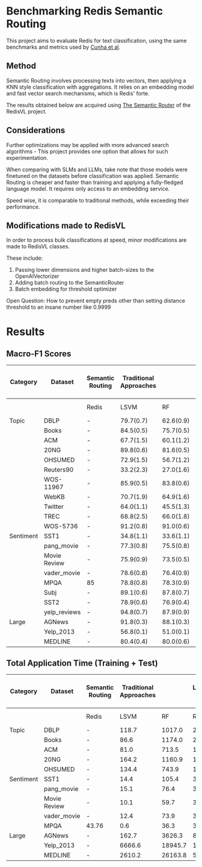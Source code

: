 # Benchmarking Redis Semantic Routing

This project aims to evaluate Redis for text classification, using the same benchmarks and metrics used by [Cunha et al](https://arxiv.org/pdf/2504.01930).

## Method

Semantic Routing involves processing texts into vectors, then applying a KNN style classification with aggregations. It relies on an embedding model and fast vector search mechanisms, which is Redis' forte.

The results obtained below are acquired using [The Semantic Router](https://github.com/redis/redis-vl-python/tree/main/redisvl) of the RedisVL project. 

## Considerations

Further optimizations may be applied with more advanced search algorithms - This project provides one option that allows for such experimentation.

When comparing with SLMs and LLMs, take note that those models were finetuned on the datasets before classification was applied. Semantic Routing is cheaper and faster than training and applying a fully-fledged language model. It requires only access to an embedding service.

Speed wise, it is comparable to traditional methods, while exceeding their performance.

## Modifications made to RedisVL

In order to process bulk classifications at speed, minor modifications are made to RedisVL classes.

These include:
1. Passing lower dimensions and higher batch-sizes to the OpenAIVectorizer 
2. Adding batch routing to the SemanticRouter
3. Batch embedding for threshold optimizer 

Open Question:
How to prevent empty preds other than setting distance threshold to an insane number like 0.9999

# Results

## Macro-F1 Scores
| Category  | Dataset      | **Semantic Routing** | **Traditional Approaches** |           | **Small Language Models (SLMs)** |           |           | **Large Language Models (LLMs)** |           |   |   |   |
| --------- | ------------ | -------------------- | -------------------------- | --------- | -------------------------------- | --------- | --------- | -------------------------------- | --------- | - | - | - |
|           |              | Redis                | LSVM                       | RF        | RoBERTa                          | XLNet     | LLaMa 3.1 | Mistral                          | DeepSeek  |   |   |   |
| Topic     | DBLP         | -                    | 79.7(0.7)                  | 62.6(0.9) | 81.4(0.5)                        | 81.4(0.6) | 87.8(0.4) | 86.7(0.5)                        | 86.5(0.5) |   |   |   |
|           | Books        | -                    | 84.5(0.5)                  | 75.7(0.5) | 87.2(0.6)                        | 87.3(0.4) | 93.0(0.3) | 92.6(0.4)                        | 92.2(0.5) |   |   |   |
|           | ACM          | -                    | 67.7(1.5)                  | 60.1(1.2) | 70.3(1.4)                        | 69.9(0.9) | 77.8(0.9) | 76.3(1.4)                        | 75.2(1.3) |   |   |   |
|           | 20NG         | -                    | 89.8(0.6)                  | 81.6(0.5) | 86.8(0.7)                        | 87.4(0.8) | 90.4(0.6) | 90.3(0.7)                        | 89.2(0.7) |   |   |   |
|           | OHSUMED      | -                    | 72.9(1.5)                  | 56.7(1.2) | 77.8(1.2)                        | 77.6(1.0) | 83.1(1.1) | 83.1(0.8)                        | 82.0(0.9) |   |   |   |
|           | Reuters90    | -                    | 33.2(2.3)                  | 27.0(1.6) | 41.9(2.2)                        | 41.3(2.6) | 41.5(2.6) | 41.5(2.4)                        | 41.7(2.7) |   |   |   |
|           | WOS-11967    | -                    | 85.9(0.5)                  | 83.8(0.6) | 86.8(0.4)                        | 87.0(0.7) | 89.9(0.4) | 89.1(0.7)                        | 89.6(0.7) |   |   |   |
|           | WebKB        | -                    | 70.7(1.9)                  | 64.9(1.6) | 83.0(2.0)                        | 81.9(2.5) | 87.3(1.5) | 86.0(1.3)                        | 85.7(1.8) |   |   |   |
|           | Twitter      | -                    | 64.0(1.1)                  | 45.5(1.3) | 78.4(1.8)                        | 76.4(2.1) | 78.6(1.6) | 79.3(2.4)                        | 78.4(1.8) |   |   |   |
|           | TREC         | -                    | 68.8(2.5)                  | 66.0(1.8) | 95.5(0.5)                        | 94.3(1.1) | 96.1(0.8) | 96.0(0.8)                        | 96.1(0.6) |   |   |   |
|           | WOS-5736     | -                    | 91.2(0.8)                  | 91.0(0.6) | 90.5(0.9)                        | 90.2(0.9) | 91.9(0.5) | 91.9(0.6)                        | 91.4(0.9) |   |   |   |
| Sentiment | SST1         | -                    | 34.8(1.1)                  | 33.6(1.1) | 53.8(1.3)                        | 51.4(1.7) | 58.7(1.0) | 58.1(0.9)                        | 57.6(0.9) |   |   |   |
|           | pang_movie   | -                    | 77.3(0.8)                  | 75.5(0.8) | 89.0(0.4)                        | 88.2(0.6) | 93.6(0.4) | 93.6(0.4)                        | 92.9(0.2) |   |   |   |
|           | Movie Review | -                    | 75.9(0.9)                  | 73.5(0.5) | 89.0(0.7)                        | 86.4(3.3) | 92.0(4.0) | 93.8(0.5)                        | 92.8(0.4) |   |   |   |
|           | vader_movie  | -                    | 78.6(0.8)                  | 76.4(0.9) | 91.3(0.5)                        | 90.5(0.4) | 95.8(0.4) | 95.9(0.3)                        | 95.1(0.5) |   |   |   |
|           | MPQA         | 85                   | 78.8(0.8)                  | 78.3(0.9) | 90.2(0.8)                        | 88.6(0.5) | 91.5(0.5) | 91.4(0.4)                        | 91.1(0.4) |   |   |   |
|           | Subj         | -                    | 89.1(0.6)                  | 87.8(0.7) | 96.9(0.4)                        | 96.1(0.5) | 98.4(0.3) | 98.4(0.3)                        | 98.1(0.4) |   |   |   |
|           | SST2         | -                    | 78.9(0.6)                  | 76.9(0.4) | 93.2(0.6)                        | 92.1(0.4) | 96.5(0.4) | 96.4(0.5)                        | 96.3(0.5) |   |   |   |
|           | yelp_reviews | -                    | 94.8(0.7)                  | 87.9(0.9) | 97.9(0.4)                        | 97.3(0.4) | 99.4(0.1) | 99.1(0.3)                        | 99.1(0.2) |   |   |   |
| Large     | AGNews       | -                    | 91.8(0.3)                  | 88.1(0.3) | 94.2(0.2)                        | 94.0(0.1) | 95.7(0.2) | 95.0(0.1)                        | 95.6(0.3) |   |   |   |
|           | Yelp_2013    | -                    | 56.8(0.1)                  | 51.0(0.1) | 64.4(0.6)                        | 63.0(0.5) | 69.5(0.1) | 61.3(0.3)                        | 69.1(0.3) |   |   |   |
|           | MEDLINE      | -                    | 80.4(0.4)                  | 80.0(0.6) | 81.8(0.6)                        | 60.3(0.5) | 85.6(0.3) | 84.9(0.2)                        | 85.3(0.2) |   |   |   |



## Total Application Time (Training + Test)
| Category  | Dataset      | **Semantic Routing** | **Traditional Approaches** |         | **Small Language Models (SLMs)** |         |           | **Large Language Models (LLMs)** |          |   |   |   |
| --------- | ------------ | -------------------- | -------------------------- | ------- | -------------------------------- | ------- | --------- | -------------------------------- | -------- | - | - | - |
|           |              | Redis                | LSVM                       | RF      | RoBERTa                          | XLNet   | LLaMa 3.1 | Mistral                          | DeepSeek |   |   |   |
| Topic     | DBLP         | -                    | 118.7                      | 1017.0  | 2354.9                           | 3874.7  | 16893.5   | 17002.4                          | 16993.9  |   |   |   |
|           | Books        | -                    | 86.6                       | 1174.0  | 2075.1                           | 3150.0  | 14832.2   | 14822.0                          | 14883.9  |   |   |   |
|           | ACM          | -                    | 81.0                       | 713.5   | 1430.5                           | 2385.9  | 10964.2   | 10992.6                          | 11013.3  |   |   |   |
|           | 20NG         | -                    | 164.2                      | 1160.9  | 1305.9                           | 2034.9  | 8349.6    | 8372.5                           | 8380.4   |   |   |   |
|           | OHSUMED      | -                    | 134.4                      | 743.9   | 1306.0                           | 2040.9  | 8111.9    | 8123.5                           | 8144.0   |   |   |   |
| Sentiment | SST1         | -                    | 14.4                       | 105.4   | 386.7                            | 1585.4  | 5217.3    | 5230.9                           | 5246.9   |   |   |   |
|           | pang_movie   | -                    | 15.1                       | 76.4    | 320.5                            | 560.3   | 4693.5    | 4706.5                           | 4717.9   |   |   |   |
|           | Movie Review | -                    | 10.1                       | 59.7    | 316.5                            | 1352.2  | 4694.6    | 4706.8                           | 4718.0   |   |   |   |
|           | vader_movie  | -                    | 12.4                       | 73.9    | 319.0                            | 555.7   | 4656.7    | 4665.3                           | 4677.9   |   |   |   |
|           | MPQA         | 43.76                | 0.6                        | 36.3    | 318.0                            | 1072.5  | 4670.0    | 4673.1                           | 4683.7   |   |   |   |
| Large     | AGNews       | -                    | 162.7                      | 3626.3  | 8464.0                           | 10243.6 | 51153.5   | 50981.5                          | 51184.6  |   |   |   |
|           | Yelp_2013    | -                    | 6666.6                     | 18945.7 | 18023.5                          | 31684.8 | 135039.3  | 134468.5                         | 130036.1 |   |   |   |
|           | MEDLINE      | -                    | 2610.2                     | 26163.8 | 57354.2                          | 99641.6 | 345407.9  | 344450.1                         | 345134.4 |   |   |   |

